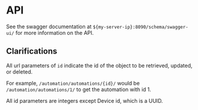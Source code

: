 # API

See the swagger documentation at `${my-server-ip}:8090/schema/swagger-ui/` for more information on the API.

## Clarifications

All url parameters of `id` indicate the id of the object to be retrieved, updated, or deleted.

For example, `/automation/automations/{id}/` would be `/automation/automations/1/` to get the automation with id 1.

All id parameters are integers except Device id, which is a UUID.
